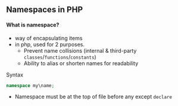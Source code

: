 ## Namespaces in PHP

#### What is namespace?
- way of encapsulating items
- in php, used for 2 purposes.
    - Prevent name collisions (internal & third-party `classes`/`functions`/`constants`)
    - Ability to alias or shorten names for readability

Syntax
```PHP
namespace my\name;
```

- Namespace must be at the top of file before any except `declare`
